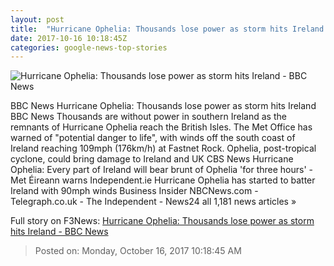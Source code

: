 ```yaml
---
layout: post
title:  "Hurricane Ophelia: Thousands lose power as storm hits Ireland - BBC News"
date: 2017-10-16 10:18:45Z
categories: google-news-top-stories
---
```


![Hurricane Ophelia: Thousands lose power as storm hits Ireland - BBC News](https://ichef-1.bbci.co.uk/news/1024/cpsprodpb/10AE2/production/_98322386_mediaitem98322385.jpg)

BBC News Hurricane Ophelia: Thousands lose power as storm hits Ireland BBC News Thousands are without power in southern Ireland as the remnants of Hurricane Ophelia reach the British Isles. The Met Office has warned of "potential danger to life", with winds off the south coast of Ireland reaching 109mph (176km/h) at Fastnet Rock. Ophelia, post-tropical cyclone, could bring damage to Ireland and UK CBS News Hurricane Ophelia: Every part of Ireland will bear brunt of Ophelia 'for three hours' - Met Éireann warns Independent.ie Hurricane Ophelia has started to batter Ireland with 90mph winds Business Insider NBCNews.com - Telegraph.co.uk - The Independent - News24 all 1,181 news articles »


Full story on F3News: [Hurricane Ophelia: Thousands lose power as storm hits Ireland - BBC News](http://www.f3nws.com/n/CzmBmB)

> Posted on: Monday, October 16, 2017 10:18:45 AM
